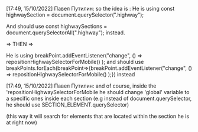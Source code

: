 [17:49, 15/10/2022] Павел Путилин: so the idea is :
He is using const highwaySection = document.querySelector(".highway");

And should use const highwaySections = document.querySelectorAll(".highway"); instead.

=> THEN => 

He is using breakPoint.addEventListener("change", () =>
  repositionHighwaySelectorForMobile()
); and should use breakPoints.forEach(breakPoint=>{breakPoint.addEventListener("change", () =>
  repositionHighwaySelectorForMobile()
);}) instead

[17:49, 15/10/2022] Павел Путилин: and of course, inside the 'repositionHighwaySelectorForMobile he should change 'global' variable to a specific ones inside each section (e.g instead of document.querySelector, he should use SECTION_ELEMENT.querySelector)

(this way it will search for elements that are located within the section he is at right now)